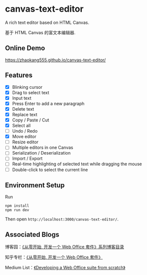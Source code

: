 # canvas-text-editor

A rich text editor based on HTML Canvas. 

基于 HTML Canvas 的富文本编辑器.

## Online Demo

https://zhaokang555.github.io/canvas-text-editor/

## Features

- [x] Blinking cursor
- [x] Drag to select text
- [x] Input text
- [x] Press Enter to add a new paragraph
- [x] Delete text
- [x] Replace text
- [x] Copy / Paste / Cut
- [x] Select all
- [ ] Undo / Redo
- [x] Move editor
- [ ] Resize editor
- [ ] Multiple editors in one Canvas
- [ ] Serialization / Deserialization
- [ ] Import / Export
- [ ] Real-time highlighting of selected text while dragging the mouse
- [ ] Double-click to select the current line

## Environment Setup

Run
```
npm install
npm run dev
```

Then open `http://localhost:3000/canvas-text-editor/`.

## Associated Blogs

博客园：[《从零开始, 开发一个 Web Office 套件》系列博客目录](https://www.cnblogs.com/forzhaokang/p/15907371.html)

知乎专栏：[《从零开始, 开发一个 Web Office 套件》](https://www.zhihu.com/column/c_1483016910866931712)

Medium List：[《Developing a Web Office suite from scratch》](https://medium.com/@forzhaokang/list/developing-a-web-office-suite-from-scratch-6f3c5735fc66)